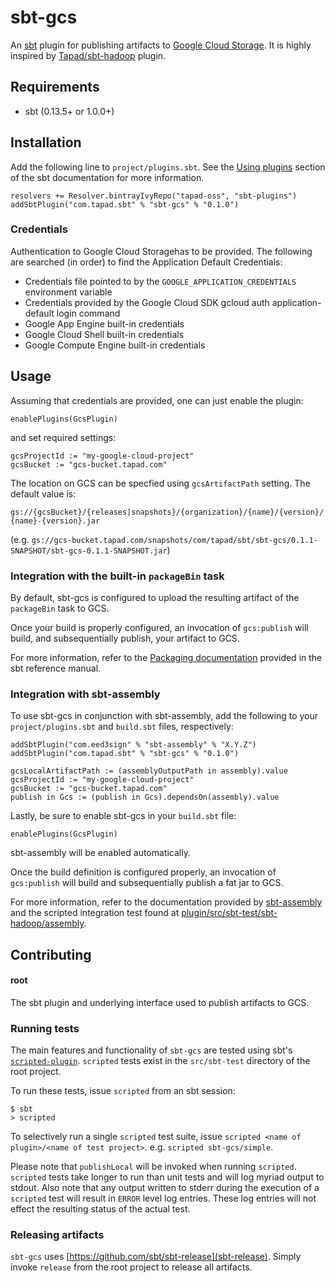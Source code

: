 # sbt-gcs
An [sbt](http://scala-sbt.org) plugin for publishing artifacts to [Google Cloud Storage](https://cloud.google.com/storage/).
It is highly inspired by [Tapad/sbt-hadoop](https://github.com/tapad/sbt-hadoop-oss) plugin.

## Requirements
- sbt (0.13.5+ or 1.0.0+)

## Installation
Add the following line to `project/plugins.sbt`. See the [Using plugins](http://www.scala-sbt.org/release/docs/Using-Plugins.html) section of the sbt documentation for more information.

```
resolvers += Resolver.bintrayIvyRepo("tapad-oss", "sbt-plugins")
addSbtPlugin("com.tapad.sbt" % "sbt-gcs" % "0.1.0")
```

### Credentials
Authentication to Google Cloud Storagehas to be provided. The following are searched (in order) to find the Application Default Credentials:

* Credentials file pointed to by the `GOOGLE_APPLICATION_CREDENTIALS` environment variable
* Credentials provided by the Google Cloud SDK gcloud auth application-default login command
* Google App Engine built-in credentials
* Google Cloud Shell built-in credentials
* Google Compute Engine built-in credentials

## Usage
Assuming that credentials are provided, one can just enable the plugin:

```
enablePlugins(GcsPlugin)
```

and set required settings:

```
gcsProjectId := "my-google-cloud-project"
gcsBucket := "gcs-bucket.tapad.com"
```

The location on GCS can be specfied using `gcsArtifactPath` setting. The default value is:

`gs://{gcsBucket}/{releases|snapshots}/{organization}/{name}/{version}/{name}-{version}.jar`

(e.g. `gs://gcs-bucket.tapad.com/snapshots/com/tapad/sbt/sbt-gcs/0.1.1-SNAPSHOT/sbt-gcs-0.1.1-SNAPSHOT.jar`)

### Integration with the built-in `packageBin` task
By default, sbt-gcs is configured to upload the resulting artifact of the `packageBin` task to GCS.

Once your build is properly configured, an invocation of `gcs:publish` will build, and subsequentially publish, your artifact to GCS.

For more information, refer to the [Packaging documentation](http://www.scala-sbt.org/0.13/docs/Howto-Package.html) provided in the sbt reference manual.

### Integration with sbt-assembly
To use sbt-gcs in conjunction with sbt-assembly, add the following to your `project/plugins.sbt` and `build.sbt` files, respectively:

```
addSbtPlugin("com.eed3sign" % "sbt-assembly" % "X.Y.Z")
addSbtPlugin("com.tapad.sbt" % "sbt-gcs" % "0.1.0")
```

```
gcsLocalArtifactPath := (assemblyOutputPath in assembly).value
gcsProjectId := "my-google-cloud-project"
gcsBucket := "gcs-bucket.tapad.com"
publish in Gcs := (publish in Gcs).dependsOn(assembly).value
```

Lastly, be sure to enable sbt-gcs in your `build.sbt` file:

```
enablePlugins(GcsPlugin)
```

sbt-assembly will be enabled automatically.

Once the build definition is configured properly, an invocation of `gcs:publish` will build and subsequentially publish a fat jar to GCS.

For more information, refer to the documentation provided by [sbt-assembly](https://github.com/sbt/sbt-assembly) and the scripted integration test found at [plugin/src/sbt-test/sbt-hadoop/assembly](plugin/src/sbt-test/sbt-hadoop/assembly).

## Contributing

#### root
The sbt plugin and underlying interface used to publish artifacts to GCS.

### Running tests
The main features and functionality of `sbt-gcs` are tested using sbt's [`scripted-plugin`](https://github.com/sbt/sbt/tree/0.13/scripted). `scripted` tests exist in the `src/sbt-test` directory of the root project.

To run these tests, issue `scripted` from an sbt session:

```
$ sbt
> scripted
```

To selectively run a single `scripted` test suite, issue `scripted <name of plugin>/<name of test project>`. e.g. `scripted sbt-gcs/simple`.

Please note that `publishLocal` will be invoked when running `scripted`. `scripted` tests take longer to run than unit tests and will log myriad output to stdout. Also note that any output written to stderr during the execution of a `scripted` test will result in `ERROR` level log entries. These log entries will not effect the resulting status of the actual test.

### Releasing artifacts
`sbt-gcs` uses [https://github.com/sbt/sbt-release](sbt-release). Simply invoke `release` from the root project to release all artifacts.
